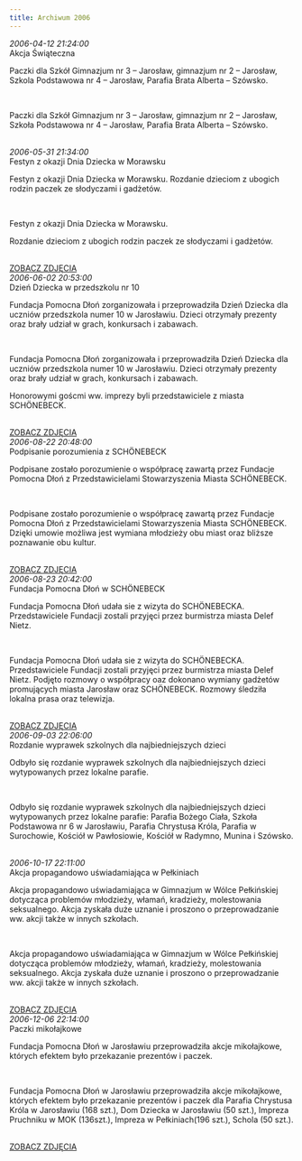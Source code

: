 ```yaml
---
title: Archiwum 2006
---
```


<div class="archiveItem">
<i>2006-04-12 21:24:00</i><br>
Akcja Świąteczna<p>Paczki dla Szkół Gimnazjum nr 3 – Jarosław, gimnazjum nr 2 – Jarosław, Szkola Podstawowa nr 4 – Jarosław, Parafia Brata Alberta – Szówsko.</p><br>
<p>Paczki dla Szkół Gimnazjum nr 3 – Jarosław, gimnazjum nr 2 – Jarosław, Szkoła Podstawowa nr 4 – Jarosław, Parafia Brata Alberta – Szówsko.</p><br>
</div>
<div class="archiveItem">
<i>2006-05-31 21:34:00</i><br>
Festyn z okazji Dnia Dziecka w Morawsku<p>Festyn z okazji Dnia Dziecka w Morawsku. Rozdanie dzieciom z ubogich rodzin paczek ze słodyczami i gadżetów.</p><br>
<p>Festyn z okazji Dnia Dziecka w Morawsku.</p><p>Rozdanie dzieciom z ubogich rodzin paczek ze słodyczami i gadżetów.</p><br>
<a href='#' data-src='["img/archive_files/02/morawsko-dzien-dziecka-2006.jpg"]' onclick='openImageBrowser(event, 0)' class='gallery-loadImages'>ZOBACZ ZDJĘCIA</a>
</div>
<div class="archiveItem">
<i>2006-06-02 20:53:00</i><br>
Dzień Dziecka w przedszkolu nr 10<p>Fundacja Pomocna Dłoń zorganizowała i przeprowadziła Dzień Dziecka dla uczniów przedszkola numer 10 w Jarosławiu. Dzieci otrzymały prezenty oraz brały udział w grach, konkursach i zabawach.</p><br>
<p>Fundacja Pomocna Dłoń zorganizowała i przeprowadziła Dzień Dziecka dla uczniów przedszkola numer 10 w Jarosławiu. Dzieci otrzymały prezenty oraz brały udział w grach, konkursach i zabawach.</p><p>Honorowymi goścmi ww. imprezy byli przedstawiciele z miasta SCHÖNEBECK.</p><br>
<a href='#' data-src='["img/archive_files/01/1dzien_dziecka_2002.jpg", "img/archive_files/01/2[2].jpg", "img/archive_files/01/dzien_dziecka.jpg", "img/archive_files/01/dzien_dziecka_2002.jpg", "img/archive_files/01/fundacja2[1].jpg", "img/archive_files/02/skanuj0001.jpg"]' onclick='openImageBrowser(event, 0)' class='gallery-loadImages'>ZOBACZ ZDJĘCIA</a>
</div>
<div class="archiveItem">
<i>2006-08-22 20:48:00</i><br>
Podpisanie porozumienia z SCHÖNEBECK<p>Podpisane zostało porozumienie o współpracę zawartą przez Fundacje Pomocna Dłoń z Przedstawicielami Stowarzyszenia Miasta SCHÖNEBECK.</p><br>
<p>Podpisane zostało porozumienie o współpracę zawartą przez Fundacje Pomocna Dłoń z Przedstawicielami Stowarzyszenia Miasta SCHÖNEBECK. Dzięki umowie możliwa jest wymiana młodzieży obu miast oraz bliższe poznawanie obu kultur.</p><br>
<a href='#' data-src='["img/archive_files/01/1[1].jpg", "img/archive_files/01/2[1].jpg", "img/archive_files/01/3[1].jpg"]' onclick='openImageBrowser(event, 0)' class='gallery-loadImages'>ZOBACZ ZDJĘCIA</a>
</div>
<div class="archiveItem">
<i>2006-08-23 20:42:00</i><br>
Fundacja Pomocna Dłoń w SCHÖNEBECK<p>Fundacja Pomocna Dłoń udała sie z wizyta do SCHÖNEBECKA. Przedstawiciele Fundacji zostali przyjęci przez burmistrza miasta Delef Nietz.</p><br>
<p>Fundacja Pomocna Dłoń udała sie z wizyta do SCHÖNEBECKA. Przedstawiciele Fundacji zostali przyjęci przez burmistrza miasta Delef Nietz.  Podjęto rozmowy o współpracy oaz dokonano wymiany gadżetów promujących miasta Jarosław oraz SCHÖNEBECK. Rozmowy śledziła lokalna prasa oraz telewizja.</p><br>
<a href='#' data-src='["img/archive_files/01/01.jpg", "img/archive_files/01/02[1].jpg", "img/archive_files/01/03.jpg", "img/archive_files/01/05[1].jpg", "img/archive_files/01/05[2].jpg", "img/archive_files/02/skanuj0004.jpg"]' onclick='openImageBrowser(event, 0)' class='gallery-loadImages'>ZOBACZ ZDJĘCIA</a>
</div>
<div class="archiveItem">
<i>2006-09-03 22:06:00</i><br>
Rozdanie wyprawek szkolnych dla najbiedniejszych dzieci <p>Odbyło się rozdanie wyprawek szkolnych dla najbiedniejszych dzieci wytypowanych przez lokalne parafie.</p><br>
<p>Odbyło się rozdanie wyprawek szkolnych dla najbiedniejszych dzieci wytypowanych przez lokalne parafie: Parafia Bożego Ciała, Szkoła Podstawowa nr 6 w Jarosławiu, Parafia Chrystusa Króla, Parafia w Surochowie, Kościół w Pawłosiowie, Kościół w Radymno, Munina i Szówsko.</p><br>
</div>
<div class="archiveItem">
<i>2006-10-17 22:11:00</i><br>
Akcja propagandowo uświadamiająca w Pełkiniach<p>Akcja propagandowo uświadamiająca w Gimnazjum w Wólce Pełkińskiej dotycząca problemów młodzieży, włamań, kradzieży, molestowania seksualnego. Akcja zyskała duże uznanie i proszono o przeprowadzanie ww. akcji także w innych szkołach.</p><br>
<p>Akcja propagandowo uświadamiająca w Gimnazjum w Wólce Pełkińskiej dotycząca problemów młodzieży, włamań, kradzieży, molestowania seksualnego. Akcja zyskała duże uznanie i proszono o przeprowadzanie ww. akcji także w innych szkołach.</p><br>
<a href='#' data-src='["img/archive_files/02/img_2578.jpg", "img/archive_files/01/akcja-prop-uswiadamiajaca-2007.jpg", "img/archive_files/02/pelkinie-akcja-prop-2006.jpg", "img/archive_files/02/policjant.jpg"]' onclick='openImageBrowser(event, 0)' class='gallery-loadImages'>ZOBACZ ZDJĘCIA</a>
</div>
<div class="archiveItem">
<i>2006-12-06 22:14:00</i><br>
Paczki mikołajkowe<p>Fundacja Pomocna Dłoń w Jarosławiu przeprowadziła akcje mikołajkowe, których efektem było przekazanie prezentów i paczek.</p><br>
<p>Fundacja Pomocna Dłoń w Jarosławiu przeprowadziła akcje mikołajkowe, których efektem było przekazanie prezentów i paczek dla Parafia Chrystusa Króla w Jarosławiu (168 szt.), Dom Dziecka w Jarosławiu (50 szt.), Impreza Pruchniku w MOK (136szt.), Impreza w Pełkiniach(196 szt.), Schola (50 szt.).</p><br>
<a href='#' data-src='["img/archive_files/02/mikolaj-pruchnik-2006.jpg"]' onclick='openImageBrowser(event, 0)' class='gallery-loadImages'>ZOBACZ ZDJĘCIA</a>
</div>

